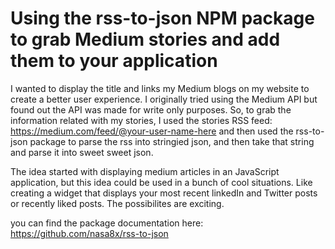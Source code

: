 # Using the rss-to-json NPM package to grab Medium stories and add them to your application

I wanted to display the title and links my Medium blogs on my website to create a better user experience. I originally tried using the Medium API but found out the API was made for write only purposes. So, to grab the information related with my stories, I used the stories RSS feed: https://medium.com/feed/@your-user-name-here and then used the rss-to-json package to parse the rss into stringied json, and then take that string and parse it into sweet sweet json.

The idea started with displaying medium articles in an JavaScript application, but this idea could be used in a bunch of cool situations. Like creating a widget that displays your most recent linkedIn and Twitter posts or recently liked posts. The possibilites are exciting.

you can find the package documentation here: https://github.com/nasa8x/rss-to-json